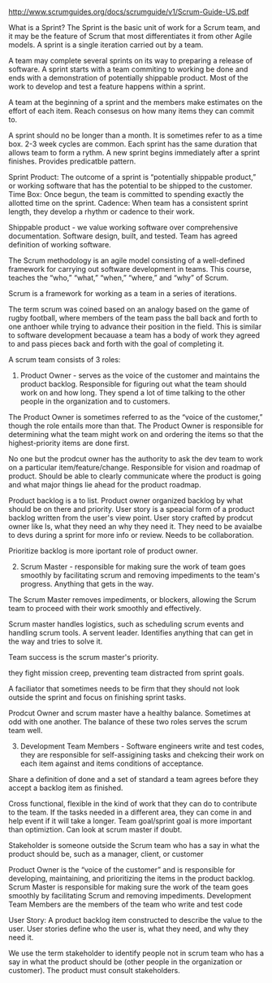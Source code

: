 http://www.scrumguides.org/docs/scrumguide/v1/Scrum-Guide-US.pdf

What is a Sprint?
The Sprint is the basic unit of work for a Scrum team, and it may be the feature of Scrum that most differentiates it from other Agile models. A sprint is a single iteration carried out by a team.

A team may complete several sprints on its way to preparing a release of software. A sprint starts with a team commiting to working be done and ends with a demonstration of potentially shippable product. Most of the work to develop and test a feature happens within a sprint.

A team at the beginning of a sprint and the members make estimates on the effort of each item. Reach consesus on how many items they can commit to. 

A sprint should no be longer than a month. It is sometimes refer to as a time box. 2-3 week cycles are common. Each sprint has the same duration that allows team to form a rythm. A new sprint begins immediately after a sprint finishes. Provides predicatble pattern. 

Sprint Product: The outcome of a sprint is “potentially shippable product,” or working software that has the potential to be shipped to the customer.
Time Box: Once begun, the team is committed to spending exactly the allotted time on the sprint.
Cadence: When team has a consistent sprint length, they develop a rhythm or cadence to their work.

Shippable product - we value working software over comprehensive documentation. Software design, built, and tested. Team has agreed definition of working software.


The Scrum methodology is an agile model consisting of a well-defined framework for carrying out software development in teams. This course, teaches the “who,” “what,” “when,” “where,” and “why” of Scrum.

Scrum is a framework for working as a team in a series of iterations.

The term scrum was coined based on an analogy based on the game of rugby football, where members of the team pass the ball back and forth to one anthoer while trying to advance their position in the field. This is similar to software development becauase a team has a body of work they agreed to and pass pieces back and forth with the goal of completing it.


A scrum team consists of 3 roles:
1. Product Owner - serves as the voice of the customer and maintains the product backlog. Responsible for figuring out what the team should work on and how long. They spend a lot of time talking to the other people in the organization and to customers. 

The Product Owner is sometimes referred to as the “voice of the customer,” though the role entails more than that. The Product Owner is responsible for determining what the team might work on and ordering the items so that the highest-priority items are done first.

No one but the prodcut owner has the authority to ask the dev team to work on a particular item/feature/change. Responsible for vision and roadmap of product. Should be able to clearly communicate where the product is going and what major things lie ahead for the product roadmap.

Product backlog is a to list. Product owner organized backlog by what should be on there and priority. User story is a speacial form of a product backlog written from the user's view point. User story crafted by prodcut owner like Is, what they need an why they need it. They need to be avaialbe to devs during a sprint for more info or review. Needs to be collaboration.

Prioritize backlog is more iportant role of product owner.

2. Scrum Master - responsible for making sure the work of team goes smoothly by facilitating scrum and removing impediments to the team's progress. Anything that gets in the way.

The Scrum Master removes impediments, or blockers, allowing the Scrum team to proceed with their work smoothly and effectively.

Scrum master handles logistics, such as scheduling scrum events and handling scrum tools. A servent leader. Identifies anything that can get in the way and tries to solve it. 

Team success is the scrum master's priority.

they fight mission creep, preventing team distracted from sprint goals. 

A faciliator that sometimes needs to be firm that they should not look outside the sprint and focus on finishing sprint tasks.

Prodcut Owner and scrum master have a healthy balance. Sometimes at odd with one another. The balance of these two roles serves the scrum team well.


3. Development Team Members - Software engineers write and test codes, they are responsible for self-assigining tasks and chekcing their work on each item against and items conditions of acceptance.

Share a definition of done and a set of standard a team agrees before they accept a backlog item as finished.

Cross functional, flexible in the kind of work that they can do to contribute to the team. If the tasks needed in a different area, they can come in and help event if it will take a longer. Team goal/sprint goal is more important than optimiztion. Can look at scrum master if doubt.  




Stakeholder is someone outside the Scrum team who has a say in what the product should be, such as a manager, client, or customer

Product Owner is the “voice of the customer” and is responsible for developing, maintaining, and prioritizing the items in the product backlog.
Scrum Master is responsible for making sure the work of the team goes smoothly by facilitating Scrum and removing impediments.
Development Team Members are the members of the team who write and test code

User Story: A product backlog item constructed to describe the value to the user. User stories define who the user is, what they need, and why they need it.


We use the term stakeholder to identify people not in scrum team who has a say in what the product should be (other people in the organization or customer). The product must consult stakeholders.
